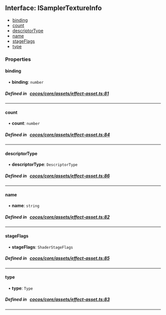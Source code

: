 ## Interface: ISamplerTextureInfo

- [binding](#binding)
- [count](#count)
- [descriptorType](#descriptorType)
- [name](#name)
- [stageFlags](#stageFlags)
- [type](#type)

### Properties

#### binding

<div style="margin-left: 10px;">


• **binding**: ``number``

</div>

##### Defined in &nbsp;   [cocos/core/assets/effect-asset.ts:81](https://github.com/cocos-creator/engine/blob/c7bf6b8a9/cocos/core/assets/effect-asset.ts#L81)&nbsp;
___
#### count

<div style="margin-left: 10px;">


• **count**: ``number``

</div>

##### Defined in &nbsp;   [cocos/core/assets/effect-asset.ts:84](https://github.com/cocos-creator/engine/blob/c7bf6b8a9/cocos/core/assets/effect-asset.ts#L84)&nbsp;
___
#### descriptorType

<div style="margin-left: 10px;">


• **descriptorType**: ``DescriptorType``

</div>

##### Defined in &nbsp;   [cocos/core/assets/effect-asset.ts:86](https://github.com/cocos-creator/engine/blob/c7bf6b8a9/cocos/core/assets/effect-asset.ts#L86)&nbsp;
___
#### name

<div style="margin-left: 10px;">


• **name**: ``string``

</div>

##### Defined in &nbsp;   [cocos/core/assets/effect-asset.ts:82](https://github.com/cocos-creator/engine/blob/c7bf6b8a9/cocos/core/assets/effect-asset.ts#L82)&nbsp;
___
#### stageFlags

<div style="margin-left: 10px;">


• **stageFlags**: ``ShaderStageFlags``

</div>

##### Defined in &nbsp;   [cocos/core/assets/effect-asset.ts:85](https://github.com/cocos-creator/engine/blob/c7bf6b8a9/cocos/core/assets/effect-asset.ts#L85)&nbsp;
___
#### type

<div style="margin-left: 10px;">


• **type**: ``Type``

</div>

##### Defined in &nbsp;   [cocos/core/assets/effect-asset.ts:83](https://github.com/cocos-creator/engine/blob/c7bf6b8a9/cocos/core/assets/effect-asset.ts#L83)&nbsp;
___
